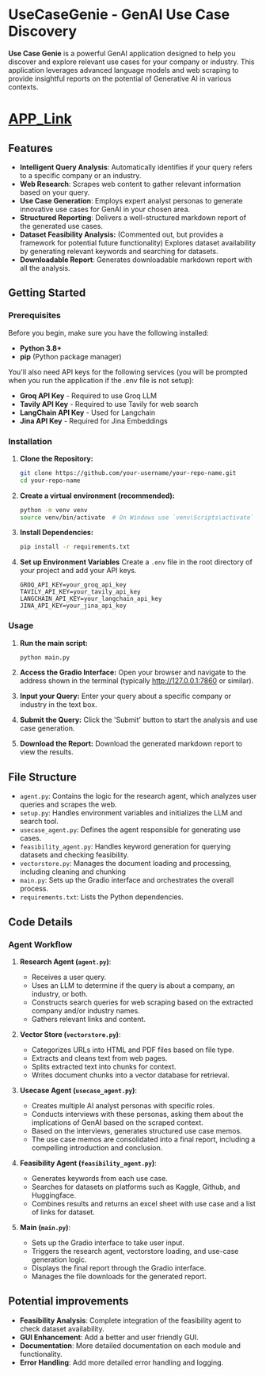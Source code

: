 # UseCaseGenie - GenAI Use Case Discovery

**Use Case Genie** is a powerful GenAI application designed to help you discover and explore relevant use cases for your company or industry. This application leverages advanced language models and web scraping to provide insightful reports on the potential of Generative AI in various contexts.

# [APP_Link](https://huggingface.co/spaces/Dharma20/UseCaseGenie-GenAI-Usecase-Generator)

## Features

*   **Intelligent Query Analysis**: Automatically identifies if your query refers to a specific company or an industry.
*   **Web Research**: Scrapes web content to gather relevant information based on your query.
*   **Use Case Generation**: Employs expert analyst personas to generate innovative use cases for GenAI in your chosen area.
*   **Structured Reporting**: Delivers a well-structured markdown report of the generated use cases.
*   **Dataset Feasibility Analysis:** (Commented out, but provides a framework for potential future functionality) Explores dataset availability by generating relevant keywords and searching for datasets. 
*   **Downloadable Report**: Generates downloadable markdown report with all the analysis.

## Getting Started

### Prerequisites

Before you begin, make sure you have the following installed:

*   **Python 3.8+**
*   **pip** (Python package manager)

You'll also need API keys for the following services (you will be prompted when you run the application if the .env file is not setup):

*   **Groq API Key** - Required to use Groq LLM
*   **Tavily API Key** - Required to use Tavily for web search
*   **LangChain API Key** - Used for Langchain
*   **Jina API Key** - Required for Jina Embeddings

### Installation

1.  **Clone the Repository:**

    ```bash
    git clone https://github.com/your-username/your-repo-name.git
    cd your-repo-name
    ```
2.  **Create a virtual environment (recommended):**

    ```bash
    python -m venv venv
    source venv/bin/activate  # On Windows use `venv\Scripts\activate`
    ```
3.  **Install Dependencies:**

    ```bash
    pip install -r requirements.txt
    ```

4.  **Set up Environment Variables**
     Create a `.env` file in the root directory of your project and add your API keys.

     ```
    GROQ_API_KEY=your_groq_api_key
    TAVILY_API_KEY=your_tavily_api_key
    LANGCHAIN_API_KEY=your_langchain_api_key
    JINA_API_KEY=your_jina_api_key
    ```

### Usage

1.  **Run the main script:**

    ```bash
    python main.py
    ```

2.  **Access the Gradio Interface:**
   Open your browser and navigate to the address shown in the terminal (typically http://127.0.0.1:7860 or similar).

3. **Input your Query:**
    Enter your query about a specific company or industry in the text box.
4. **Submit the Query:**
    Click the 'Submit' button to start the analysis and use case generation.
5.  **Download the Report:**
    Download the generated markdown report to view the results.

## File Structure

*   `agent.py`: Contains the logic for the research agent, which analyzes user queries and scrapes the web.
*   `setup.py`: Handles environment variables and initializes the LLM and search tool.
*   `usecase_agent.py`: Defines the agent responsible for generating use cases.
*   `feasibility_agent.py`: Handles keyword generation for querying datasets and checking feasibility.
*   `vectorstore.py`: Manages the document loading and processing, including cleaning and chunking
*   `main.py`: Sets up the Gradio interface and orchestrates the overall process.
*   `requirements.txt`: Lists the Python dependencies.

## Code Details

### Agent Workflow
1. **Research Agent (`agent.py`)**:
    *   Receives a user query.
    *   Uses an LLM to determine if the query is about a company, an industry, or both.
    *   Constructs search queries for web scraping based on the extracted company and/or industry names.
    *   Gathers relevant links and content.

2.  **Vector Store (`vectorstore.py`)**:
    *   Categorizes URLs into HTML and PDF files based on file type.
    *   Extracts and cleans text from web pages.
    *   Splits extracted text into chunks for context.
    *   Writes document chunks into a vector database for retrieval.

3.  **Usecase Agent (`usecase_agent.py`)**:
    *   Creates multiple AI analyst personas with specific roles.
    *   Conducts interviews with these personas, asking them about the implications of GenAI based on the scraped context.
    *   Based on the interviews, generates structured use case memos.
    *   The use case memos are consolidated into a final report, including a compelling introduction and conclusion.

4.  **Feasibility Agent (`feasibility_agent.py`)**: 
    *   Generates keywords from each use case.
    *   Searches for datasets on platforms such as Kaggle, Github, and Huggingface.
    *   Combines results and returns an excel sheet with use case and a list of links for dataset.

5.  **Main (`main.py`)**:
    *   Sets up the Gradio interface to take user input.
    *   Triggers the research agent, vectorstore loading, and use-case generation logic.
    *   Displays the final report through the Gradio interface.
    *   Manages the file downloads for the generated report.

## Potential improvements

*   **Feasibility Analysis**: Complete integration of the feasibility agent to check dataset availability.
*   **GUI Enhancement**: Add a better and user friendly GUI.
*   **Documentation**: More detailed documentation on each module and functionality.
*   **Error Handling**: Add more detailed error handling and logging.


